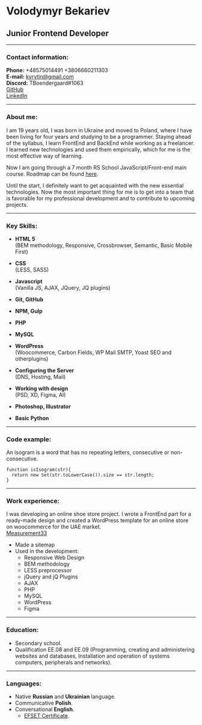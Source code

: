 # __Volodymyr Bekariev__
## __Junior Frontend Developer__

---

### __Contact information:__

**Phone:** +48575014491 +3806660211303<br>
**E-mail:** kyrytin@gmail.com <br> 
**Discord:** TBoendergaard#1063  <br>
[GitHub](https://github.com/TBoendergaard) <br> 
[LinkedIn](https://www.linkedin.com/in/bekarev/) <br> 

---

### __About me:__
I am 19 years old, I was born in Ukraine and moved to Poland, where I have been living for four years and studying to be a programmer. Staying ahead of the syllabus, I learn FrontEnd and BackEnd while working as a freelancer. I learned new technologies and used them empirically, which for me is the most effective way of learning.

Now I am going through a 7 month RS School JavaScript/Front-end main course. Roadmap can be found [here](https://github-com.translate.goog/rolling-scopes-school/tasks/blob/master/roadmap.md?_x_tr_sl=ru&_x_tr_tl=en&_x_tr_hl=ru&_x_tr_pto=wapp).

Until the start, I definitely want to get acquainted with the new essential technologies. Now the most important thing for me is to get into a team that is favorable for my professional development and to contribute to upcoming projects.

---

### __Key Skills:__
- **HTML 5** <br>
(BEM methodology, Responsive,
Crossbrowser, Semantic, Basic Mobile First)

- **CSS** <br>
(LESS, SASS)

- **Javascript** <br>
(Vanilla JS, AJAX, JQuery, JQ plugins)

- **Git, GitHub** <br>

- **NPM, Gulp** <br>

- **PHP** <br>

- **MySQL** <br>

- **WordPress** <br>
(Woocommerce, Carbon Fields, WP
Mail SMTP, Yoast SEO and
otherplugins)

- **Configuring the Server** <br>
(DNS, Hosting, Mail)

- **Working with design** <br>
(PSD, XD, Figma, AI)

- **Photoshop, Illustrator**

- **Basic Python**  <br>

---

### __Code example:__
An isogram is a word that has no repeating letters, consecutive or non-consecutive.
```
function isIsogram(str){
  return new Set(str.toLowerCase()).size == str.length;
}
```

---

### __Work experience:__
I was developing an online shoe store project. I wrote a FrontEnd part for a ready-made design and created a WordPress template for an online store on woocommerce for the UAE market. <br>
[Measurement33](https://github.com/TBoendergaard/Measurement33/tree/gh-pages)
- Made a sitemap <br>
- Used in the development: <br>
  - Responsive Web Design <br>
  - BEM methodology <br>
  - LESS preprocessor <br>
  - jQuery and jQ Plugins <br>
  - AJAX <br>
  - PHP <br>
  - MySQL <br>
  - WordPress <br>
  - Figma <br>

---

### __Education:__
- Secondary school.
- Qualification EE.08 and EE.09 (Programming, creating and administering websites and databases, Installation and operation of systems computers, peripherals and networks).

---

### __Languages:__
- Native **Russian** and **Ukrainian** language.
- Communicative **Polish**.
- Conversational **English**. 
  - [EFSET Certificate](https://www.efset.org/cert/rvjQ9X).
